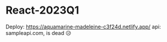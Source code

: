 # React-2023Q1
Deploy: https://aquamarine-madeleine-c3f24d.netlify.app/
api: sampleapi.com, is dead 😥
